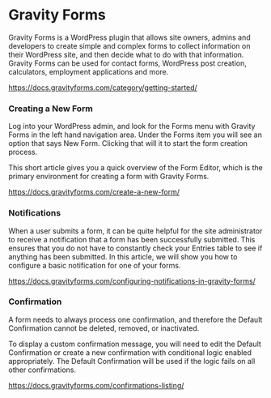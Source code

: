 # Gravity Forms

Gravity Forms is a WordPress plugin that allows site owners, admins and developers to create simple and complex forms to collect information on their WordPress site, and then decide what to do with that information. Gravity Forms can be used for contact forms, WordPress post creation, calculators, employment applications and more.

https://docs.gravityforms.com/category/getting-started/


### Creating a New Form

Log into your WordPress admin, and look for the Forms menu with Gravity Forms in the left hand navigation area. Under the Forms item you will see an option that says New Form. Clicking that will it to start the form creation process.

This short article gives you a quick overview of the Form Editor, which is the primary environment for creating a form with Gravity Forms.

https://docs.gravityforms.com/create-a-new-form/


### Notifications

When a user submits a form, it can be quite helpful for the site administrator to receive a notification that a form has been successfully submitted. This ensures that you do not have to constantly check your Entries table to see if anything has been submitted. In this article, we will show you how to configure a basic notification for one of your forms.

https://docs.gravityforms.com/configuring-notifications-in-gravity-forms/


### Confirmation

A form needs to always process one confirmation, and therefore the Default Confirmation cannot be deleted, removed, or inactivated.

To display a custom confirmation message, you will need to edit the Default Confirmation or create a new confirmation with conditional logic enabled appropriately. The Default Confirmation will be used if the logic fails on all other confirmations.

https://docs.gravityforms.com/confirmations-listing/